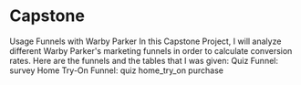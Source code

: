 # Capstone
Usage Funnels with Warby Parker
In this Capstone Project, I will analyze different Warby Parker's marketing funnels in order to calculate conversion rates. 
Here are the funnels and the tables that I was given:
Quiz Funnel:
survey
Home Try-On Funnel:
quiz
home_try_on
purchase
